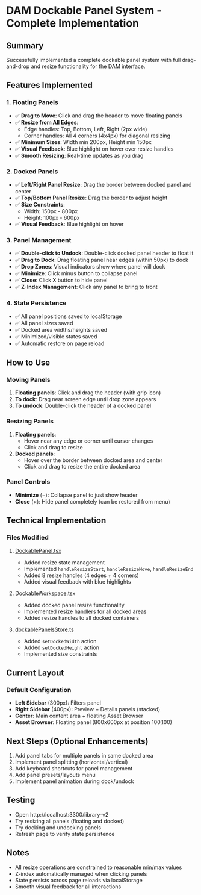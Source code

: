 # DAM Dockable Panel System - Complete Implementation

## Summary
Successfully implemented a complete dockable panel system with full drag-and-drop and resize functionality for the DAM interface.

## Features Implemented

### 1. Floating Panels
- ✅ **Drag to Move**: Click and drag the header to move floating panels
- ✅ **Resize from All Edges**: 
  - Edge handles: Top, Bottom, Left, Right (2px wide)
  - Corner handles: All 4 corners (4x4px) for diagonal resizing
- ✅ **Minimum Sizes**: Width min 200px, Height min 150px
- ✅ **Visual Feedback**: Blue highlight on hover over resize handles
- ✅ **Smooth Resizing**: Real-time updates as you drag

### 2. Docked Panels
- ✅ **Left/Right Panel Resize**: Drag the border between docked panel and center
- ✅ **Top/Bottom Panel Resize**: Drag the border to adjust height
- ✅ **Size Constraints**: 
  - Width: 150px - 800px
  - Height: 100px - 600px
- ✅ **Visual Feedback**: Blue highlight on hover

### 3. Panel Management
- ✅ **Double-click to Undock**: Double-click docked panel header to float it
- ✅ **Drag to Dock**: Drag floating panel near edges (within 50px) to dock
- ✅ **Drop Zones**: Visual indicators show where panel will dock
- ✅ **Minimize**: Click minus button to collapse panel
- ✅ **Close**: Click X button to hide panel
- ✅ **Z-Index Management**: Click any panel to bring to front

### 4. State Persistence
- ✅ All panel positions saved to localStorage
- ✅ All panel sizes saved
- ✅ Docked area widths/heights saved
- ✅ Minimized/visible states saved
- ✅ Automatic restore on page reload

## How to Use

### Moving Panels
1. **Floating panels**: Click and drag the header (with grip icon)
2. **To dock**: Drag near screen edge until drop zone appears
3. **To undock**: Double-click the header of a docked panel

### Resizing Panels
1. **Floating panels**: 
   - Hover near any edge or corner until cursor changes
   - Click and drag to resize
2. **Docked panels**:
   - Hover over the border between docked area and center
   - Click and drag to resize the entire docked area

### Panel Controls
- **Minimize** (−): Collapse panel to just show header
- **Close** (×): Hide panel completely (can be restored from menu)

## Technical Implementation

### Files Modified
1. [DockablePanel.tsx](app-dam/src/components/dockable/DockablePanel.tsx)
   - Added resize state management
   - Implemented `handleResizeStart`, `handleResizeMove`, `handleResizeEnd`
   - Added 8 resize handles (4 edges + 4 corners)
   - Added visual feedback with blue highlights

2. [DockableWorkspace.tsx](app-dam/src/components/dockable/DockableWorkspace.tsx)
   - Added docked panel resize functionality
   - Implemented resize handlers for all docked areas
   - Added resize handles to all docked containers

3. [dockablePanelsStore.ts](app-dam/src/store/dockablePanelsStore.ts)
   - Added `setDockedWidth` action
   - Added `setDockedHeight` action
   - Implemented size constraints

## Current Layout

### Default Configuration
- **Left Sidebar** (300px): Filters panel
- **Right Sidebar** (400px): Preview + Details panels (stacked)
- **Center**: Main content area + floating Asset Browser
- **Asset Browser**: Floating panel (800x600px at position 100,100)

## Next Steps (Optional Enhancements)
1. Add panel tabs for multiple panels in same docked area
2. Implement panel splitting (horizontal/vertical)
3. Add keyboard shortcuts for panel management
4. Add panel presets/layouts menu
5. Implement panel animation during dock/undock

## Testing
- Open http://localhost:3300/library-v2
- Try resizing all panels (floating and docked)
- Try docking and undocking panels
- Refresh page to verify state persistence

## Notes
- All resize operations are constrained to reasonable min/max values
- Z-index automatically managed when clicking panels
- State persists across page reloads via localStorage
- Smooth visual feedback for all interactions
